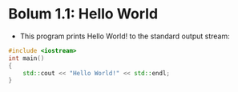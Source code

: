 # Bolum 1.1: Hello World

- This program prints Hello World! to the standard output stream:

```CPP
#include <iostream>
int main()
{
	std::cout << "Hello World!" << std::endl;
}
```
